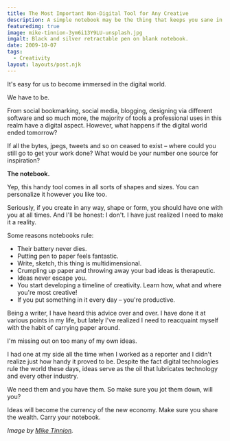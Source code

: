 ```yaml
---
title: The Most Important Non-Digital Tool for Any Creative
description: A simple notebook may be the thing that keeps you sane in a crowded digital world.
featuredimg: true
image: mike-tinnion-3ym6i13Y9LU-unsplash.jpg
imgalt: Black and silver retractable pen on blank notebook.
date: 2009-10-07
tags:
  - Creativity
layout: layouts/post.njk
---
```


It's easy for us to become immersed in the digital world.

We have to be.

From social bookmarking, social media, blogging, designing via different software and so much more, the majority of tools a professional uses in this realm have a digital aspect. However, what happens if the digital world ended tomorrow?

If all the bytes, jpegs, tweets and so on ceased to exist – where could you still go to get your work done? What would be your number one source for inspiration?

**The notebook.**

Yep, this handy tool comes in all sorts of shapes and sizes. You can personalize it however you like too.

Seriously, if you create in any way, shape or form, you should have one with you at all times. And I'll be honest: I don't. I have just realized I need to make it a reality.

Some reasons notebooks rule:

  * Their battery never dies.
  * Putting pen to paper feels fantastic.
  * Write, sketch, this thing is multidimensional.
  * Crumpling up paper and throwing away your bad ideas is therapeutic.
  * Ideas never escape you.
  * You start developing a timeline of creativity. Learn how, what and where you're most creative!
  * If you put something in it every day – you're productive.

Being a writer, I have heard this advice over and over. I have done it at various points in my life, but lately I've realized I need to reacquaint myself with the habit of carrying paper around.

I'm missing out on too many of my own ideas.

I had one at my side all the time when I worked as a reporter and I didn't realize just how handy it proved to be. Despite the fact digital technologies rule the world these days, ideas serve as the oil that lubricates technology and every other industry.

We need them and you have them. So make sure you jot them down, will you?

Ideas will become the currency of the new economy. Make sure you share the wealth. Carry your notebook.

_Image by [Mike Tinnion](https://unsplash.com/photos/3ym6i13Y9LU)._
